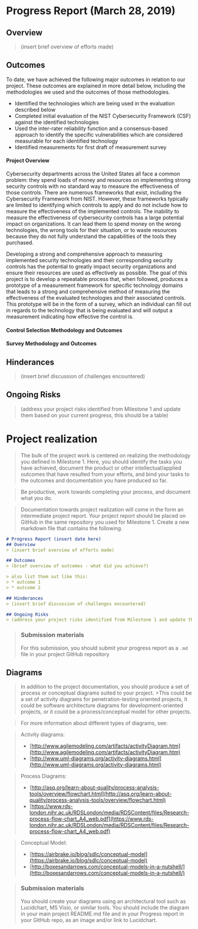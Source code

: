 # Progress Report (March 28, 2019)
## Overview
> (insert brief overview of efforts made)

## Outcomes

To date, we have achieved the following major outcomes in relation to our project.  These outcomes are explained in more detail below, including the methodologies we used and the outcomes of those methodologies.
* Identified the technologies which are being used in the evaluation described below
* Completed initial evaluation of the NIST Cybersecurity Framework (CSF) against the identified technologies
* Used the inter-rater reliability function and a consensus-based approach to identify the specific vulnerabilities which are considered measurable for each identified technology
* Identified measurements for first draft of measurement survey

#### Project Overview
Cybersecurity departments across the United States all face a common problem: they spend loads of money and resources on implementing strong security controls with no standard way to measure the effectiveness of those controls. There are numerous frameworks that exist, including the Cybersecurity Framework from NIST. However, these frameworks typically are limited to identifying which controls to apply and do not include how to measure the effectiveness of the implemented controls.  The inability to measure the effectiveness of cybersecurity controls has a large potential impact on organizations.  It can lead them to spend money on the wrong technologies, the wrong tools for their situation, or to waste resources because they do not fully understand the capabilities of the tools they purchased.

Developing a strong and comprehensive approach to measuring implemented security technologies and their corresponding security controls has the potential to greatly impact security organizations and ensure their resources are used as effectively as possible.  The goal of this project is to develop a repeatable process that, when followed, produces a prototype of a measurement framework for specific technology domains that leads to a strong and comprehensive method of measuring the effectiveness of the evaluated technologies and their associated controls.  This prototype will be in the form of a survey, which an individual can fill out in regards to the technology that is being evaluated and will output a measurement indicating how effective the control is.

#### Control Selection Methodology and Outcomes

#### Survey Methodology and Outcomes

## Hinderances
> (insert brief discussion of challenges encountered)

## Ongoing Risks
> (address your project risks identified from Milestone 1 and update them based on your current progress, this should be a table)


# Project realization
> The bulk of the project work is centered on realizing the methodology you defined in Milestone 1. Here, you should identify the tasks you have achieved, document the product or other intellectual/applied outcomes that have resulted from your efforts, and bind your tasks to the outcomes and documentation you have produced so far.

>Be productive, work towards completing your process, and document what you do.

>Documentation towards project realization will come in the form an intermediate project report. Your project report should be placed on GitHub in the same repository you used for Milestone 1. Create a new markdown file that contains the following.

```markdown
# Progress Report (insert date here)
## Overview
> (insert brief overview of efforts made)

## Outcomes
> (brief overview of outcomes - what did you achieve?)

> also list them out like this:
> * outcome 1
> * outcome 2

## Hinderances
> (insert brief discussion of challenges encountered)

## Ongoing Risks
> (address your project risks identified from Milestone 1 and update them based on your current progress, this should be a table)

```

> ### Submission materials
>For this submission, you should submit your progress report as a `.md` file in your project GitHub repository

## Diagrams
>In addition to the project documentation, you should produce a set of process or conceptual diagrams suited to your project. >This could be a set of activity diagrams for penetration-testing oriented projects, it could be software architecture diagrams for development-oriented projects, or it could be a process/conceptual model for other projects.

>For more information about different types of diagrams, see:

>Activity diagrams:
>* [http://www.agilemodeling.com/artifacts/activityDiagram.htm](http://www.agilemodeling.com/artifacts/activityDiagram.htm)
>* [http://www.uml-diagrams.org/activity-diagrams.html](http://www.uml-diagrams.org/activity-diagrams.html)

>Process Diagrams:
>* [http://asq.org/learn-about-quality/process-analysis-tools/overview/flowchart.html](http://asq.org/learn-about-quality/process-analysis-tools/overview/flowchart.html)
>* [https://www.rds-london.nihr.ac.uk/RDSLondon/media/RDSContent/files/Research-process-flow-chart_A4_web.pdf](https://www.rds-london.nihr.ac.uk/RDSLondon/media/RDSContent/files/Research-process-flow-chart_A4_web.pdf)

>Conceptual Model:
>* [https://airbrake.io/blog/sdlc/conceptual-model](https://airbrake.io/blog/sdlc/conceptual-model)
>* [http://boxesandarrows.com/conceptual-models-in-a-nutshell/](http://boxesandarrows.com/conceptual-models-in-a-nutshell/)

>### Submission materials
>You should create your diagrams using an architectural tool such as Lucidchart, MS Visio, or similar tools. You should include the diagram in your main project README.md file and in your Progress report in your GitHub repo, as an image and/or link to Lucidchart.
